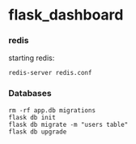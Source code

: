 # flask_dashboard

### redis

starting redis:

```
redis-server redis.conf
```

### Databases

```
rm -rf app.db migrations
flask db init
flask db migrate -m "users table"
flask db upgrade 
```
